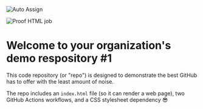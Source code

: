 ![Auto Assign](https://github.com/bnhassin01/demo-repository/actions/runs/5366447030/workflow)

![Proof HTML job](https://github.com/bnhassin01/demo-repository/actions/runs/5366447030/jobs/9735884155)

# Welcome to your organization's demo respository #1

This code repository (or "repo") is designed to demonstrate the best GitHub has to offer with the least amount of noise.

The repo includes an `index.html` file (so it can render a web page), two GitHub Actions workflows, and a CSS stylesheet dependency 😎
